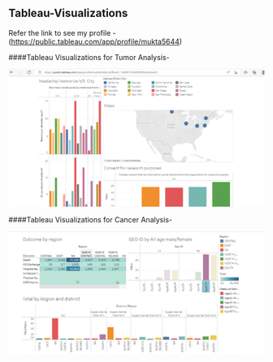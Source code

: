 ## Tableau-Visualizations

Refer the link to see my profile - (https://public.tableau.com/app/profile/mukta5644) 


####Tableau Visualizations for Tumor Analysis-

![alt text](https://github.com/Mukta-glitch/TableauVisualizations/blob/main/TumorVisualization.PNG)

####Tableau Visualizations for Cancer Analysis-

![alt text](https://github.com/Mukta-glitch/TableauVisualizations/blob/main/CancerAnalysisVisualization.PNG)
